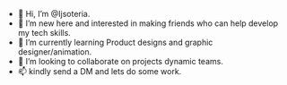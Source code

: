 - 👋 Hi, I’m @Ijsoteria.
- 👀 I’m new here and interested in making friends who can help develop my tech skills.
- 🌱 I’m currently learning Product designs and graphic designer/animation.
- 💞️ I’m looking to collaborate on projects dynamic teams.
- 📫 kindly send a DM and lets do some work.
